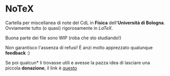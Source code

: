 # NoTeX
Cartella per miscellanea di note del CdL in **Fisica** dell'**Università di Bologna**.
Ovviamente tutto (o quasi) rigorosamente in *LaTeX*.

Buona parte dei file sono WIP (roba che sto studiando!)

Non garantisco l'assenza di refusi! È anzi molto apprezzato qualunque **feedback** :)

Se poi qualcun* li trovasse utili e avesse la pazza idea di lasciare una piccola **donazione**, il link è [questo](https://paypal.me/albizago)
